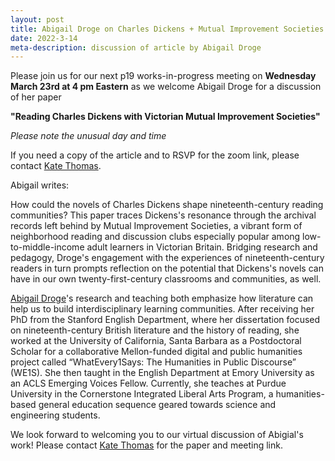 ```yaml
---
layout: post
title: Abigail Droge on Charles Dickens + Mutual Improvement Societies
date: 2022-3-14
meta-description: discussion of article by Abigail Droge
---
```


Please join us for our next p19 works-in-progress meeting on <b>Wednesday March 23rd at 4 pm Eastern</b> as we welcome Abigail Droge for a discussion of her paper

<b>"Reading Charles Dickens with Victorian Mutual Improvement Societies"</b>

*Please note the unusual day and time*

If you need a copy of the article and to RSVP for the zoom link, please contact [Kate Thomas](https://www.brynmawr.edu/inside/people/kate-thomas).

Abigail writes:

How could the novels of Charles Dickens shape nineteenth-century reading communities? This paper traces Dickens's resonance through the archival records left behind by Mutual Improvement Societies, a vibrant form of neighborhood reading and discussion clubs especially popular among low-to-middle-income adult learners in Victorian Britain. Bridging research and pedagogy, Droge's engagement with the experiences of nineteenth-century readers in turn prompts reflection on the potential that Dickens's novels can have in our own twenty-first-century classrooms and communities, as well. 

[Abigail Droge](https://abigaildroge.com/about/)'s research and teaching both emphasize how literature can help us to build interdisciplinary learning communities. After receiving her PhD from the Stanford English Department, where her dissertation focused on nineteenth-century British literature and the history of reading, she worked at the University of California, Santa Barbara as a Postdoctoral Scholar for a collaborative Mellon-funded digital and public humanities project called “WhatEvery1Says: The Humanities in Public Discourse” (WE1S).  She then taught in the English Department at Emory University as an ACLS Emerging Voices Fellow. Currently, she teaches at Purdue University in the Cornerstone Integrated Liberal Arts Program, a humanities-based general education sequence geared towards science and engineering students.

We look forward to welcoming you to our virtual discussion of Abigial's work! Please contact [Kate Thomas](https://www.brynmawr.edu/inside/people/kate-thomas) for the paper and meeting link.

